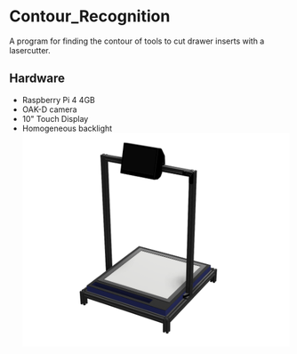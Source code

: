 # Contour_Recognition
A program for finding the contour of tools to cut drawer inserts with a lasercutter.

## Hardware
* Raspberry Pi 4 4GB
* OAK-D camera
* 10" Touch Display
* Homogeneous backlight
![Construction](/Construction.png)

